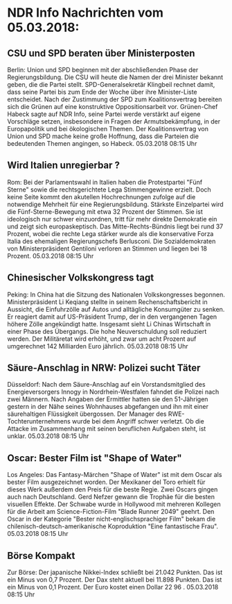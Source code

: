# NDR Info Nachrichten vom 05.03.2018:


## CSU und SPD beraten über Ministerposten
Berlin: Union und SPD beginnen mit der abschließenden Phase der Regierungsbildung. Die CSU will heute die Namen der drei Minister bekannt geben, die die Partei stellt. SPD-Generalsekretär Klingbeil rechnet damit, dass seine Partei bis zum Ende der Woche über ihre Minister-Liste entscheidet. Nach der Zustimmung der SPD zum Koalitionsvertrag bereiten sich die Grünen auf eine konstruktive Oppositionsarbeit vor. Grünen-Chef Habeck sagte auf NDR Info, seine Partei werde verstärkt auf eigene Vorschläge setzen, insbesondere in Fragen der Armutsbekämpfung, in der Europapolitik und bei ökologischen Themen. Der Koalitionsvertrag von Union und SPD mache keine große Hoffnung, dass die Parteien die bedeutenden Themen angingen, so Habeck. 05.03.2018 08:15 Uhr 

## Wird Italien unregierbar ?
Rom: Bei der Parlamentswahl in Italien haben die Protestpartei "Fünf Sterne" sowie die rechtsgerichtete Lega Stimmengewinne erzielt. Doch keine Seite kommt den akutellen Hochrechnungen zufolge auf die notwendige Mehrheit für eine Regierungsbildung. Stärkste Einzelpartei wird die Fünf-Sterne-Bewegung mit etwa 32 Prozent der Stimmen. Sie ist ideologisch nur schwer einzuordnen, tritt für mehr direkte Demokratie ein und zeigt sich europaskeptisch. Das Mitte-Rechts-Bündnis liegt bei rund 37 Prozent, wobei die rechte Lega stärker wurde als die konservative Forza Italia des ehemaligen Regierungschefs Berlusconi. Die Sozialdemokraten von Ministerpräsident Gentiloni verloren an Stimmen und liegen bei 18 Prozent. 05.03.2018 08:15 Uhr 

## Chinesischer Volkskongress tagt
Peking: In China hat die Sitzung des Nationalen Volkskongresses begonnen. Ministerpräsident Li Keqiang stellte in seinem Rechenschaftsbericht in Aussicht, die Einfuhrzölle auf Autos und alltägliche Konsumgüter zu senken. Er reagiert damit auf US-Präsident Trump, der in den vergangenen Tagen höhere Zölle angekündigt hatte. Insgesamt sieht Li Chinas Wirtschaft in einer Phase des Übergangs. Die hohe Neuverschuldung soll reduziert werden. Der Militäretat wird erhöht, und zwar um acht Prozent auf umgerechnet 142 Milliarden Euro jährlich. 05.03.2018 08:15 Uhr 

## Säure-Anschlag in NRW: Polizei sucht Täter
Düsseldorf: Nach dem Säure-Anschlag auf ein Vorstandsmitglied des Energieversorgers Innogy in Nordrhein-Westfalen fahndet die Polizei nach zwei Männern. Nach Angaben der Ermittler hatten sie den 51-Jährigen gestern in der Nähe seines Wohnhauses abgefangen und ihn mit einer säurehaltigen Flüssigkeit übergossen. Der Manager des RWE-Tochterunternehmens wurde bei dem Angriff schwer verletzt. Ob die Attacke im Zusammenhang mit seinen beruflichen Aufgaben steht, ist unklar. 05.03.2018 08:15 Uhr 

## Oscar: Bester Film ist "Shape of Water"
Los Angeles: Das Fantasy-Märchen "Shape of Water" ist mit dem Oscar als bester Film ausgezeichnet worden. Der Mexikaner del Toro erhielt für dieses Werk außerdem den Preis für die beste Regie. Zwei Oscars gingen auch nach Deutschland. Gerd Nefzer gewann die Trophäe für die besten visuellen Effekte. Der Schwabe wurde in Hollywood mit mehreren Kollegen für die Arbeit am Science-Fiction-Film "Blade Runner 2049" geehrt. Den Oscar in der Kategorie "Bester nicht-englischsprachiger Film" bekam die chilenisch-deutsch-amerikanische Koproduktion "Eine fantastische Frau". 05.03.2018 08:15 Uhr 

## Börse Kompakt
Zur Börse: Der japanische Nikkei-Index schließt bei  21.042  Punkten. Das ist ein Minus von  0,7  Prozent. Der Dax steht aktuell bei  11.898  Punkten. Das ist ein Minus von  0,1  Prozent. Der Euro kostet einen Dollar 22 96 . 05.03.2018 08:15 Uhr 

